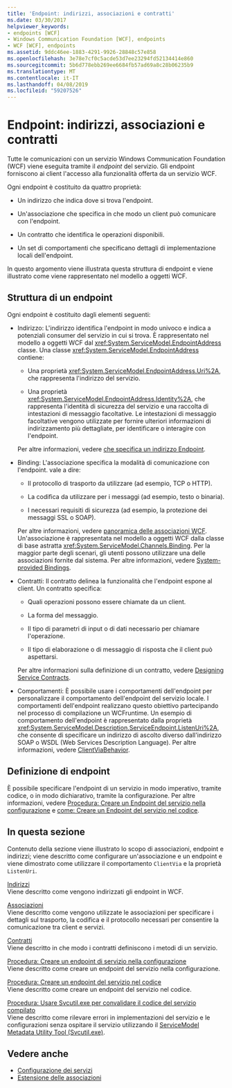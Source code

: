 ```yaml
---
title: 'Endpoint: indirizzi, associazioni e contratti'
ms.date: 03/30/2017
helpviewer_keywords:
- endpoints [WCF]
- Windows Communication Foundation [WCF], endpoints
- WCF [WCF], endpoints
ms.assetid: 9ddc46ee-1883-4291-9926-28848c57e858
ms.openlocfilehash: 3e78e7cf0c5acde53d7ee23294fd52134414e860
ms.sourcegitcommit: 5b6d778ebb269ee6684fb57ad69a8c28b06235b9
ms.translationtype: MT
ms.contentlocale: it-IT
ms.lasthandoff: 04/08/2019
ms.locfileid: "59207526"
---
```

# <a name="endpoints-addresses-bindings-and-contracts"></a>Endpoint: indirizzi, associazioni e contratti
Tutte le comunicazioni con un servizio Windows Communication Foundation (WCF) viene eseguita tramite il *endpoint* del servizio. Gli endpoint forniscono ai client l'accesso alla funzionalità offerta da un servizio WCF.  
  
 Ogni endpoint è costituito da quattro proprietà:  
  
-   Un indirizzo che indica dove si trova l'endpoint.  
  
-   Un'associazione che specifica in che modo un client può comunicare con l'endpoint.  
  
-   Un contratto che identifica le operazioni disponibili.  
  
-   Un set di comportamenti che specificano dettagli di implementazione locali dell'endpoint.  
  
 In questo argomento viene illustrata questa struttura di endpoint e viene illustrato come viene rappresentato nel modello a oggetti WCF.  
  
## <a name="the-structure-of-an-endpoint"></a>Struttura di un endpoint  
 Ogni endpoint è costituito dagli elementi seguenti:  
  
-   Indirizzo: L'indirizzo identifica l'endpoint in modo univoco e indica a potenziali consumer del servizio in cui si trova. È rappresentato nel modello a oggetti WCF dal <xref:System.ServiceModel.EndpointAddress> classe. Una classe <xref:System.ServiceModel.EndpointAddress> contiene:  
  
    -   Una proprietà <xref:System.ServiceModel.EndpointAddress.Uri%2A>, che rappresenta l'indirizzo del servizio.  
  
    -   Una proprietà <xref:System.ServiceModel.EndpointAddress.Identity%2A>, che rappresenta l'identità di sicurezza del servizio e una raccolta di intestazioni di messaggio facoltative. Le intestazioni di messaggio facoltative vengono utilizzate per fornire ulteriori informazioni di indirizzamento più dettagliate, per identificare o interagire con l'endpoint.  
  
     Per altre informazioni, vedere [che specifica un indirizzo Endpoint](../../../../docs/framework/wcf/specifying-an-endpoint-address.md).  
  
-   Binding: L'associazione specifica la modalità di comunicazione con l'endpoint. vale a dire:  
  
    -   Il protocollo di trasporto da utilizzare (ad esempio, TCP o HTTP).  
  
    -   La codifica da utilizzare per i messaggi (ad esempio, testo o binaria).  
  
    -   I necessari requisiti di sicurezza (ad esempio, la protezione dei messaggi SSL o SOAP).  
  
     Per altre informazioni, vedere [panoramica delle associazioni WCF](../../../../docs/framework/wcf/bindings-overview.md). Un'associazione è rappresentata nel modello a oggetti WCF dalla classe di base astratta <xref:System.ServiceModel.Channels.Binding>. Per la maggior parte degli scenari, gli utenti possono utilizzare una delle associazioni fornite dal sistema. Per altre informazioni, vedere [System-provided Bindings](../../../../docs/framework/wcf/system-provided-bindings.md).  
  
-   Contratti: Il contratto delinea la funzionalità che l'endpoint espone al client. Un contratto specifica:  
  
    -   Quali operazioni possono essere chiamate da un client.  
  
    -   La forma del messaggio.  
  
    -   Il tipo di parametri di input o di dati necessario per chiamare l'operazione.  
  
    -   Il tipo di elaborazione o di messaggio di risposta che il client può aspettarsi.  
  
     Per altre informazioni sulla definizione di un contratto, vedere [Designing Service Contracts](../../../../docs/framework/wcf/designing-service-contracts.md).  
  
-   Comportamenti: È possibile usare i comportamenti dell'endpoint per personalizzare il comportamento dell'endpoint del servizio locale. I comportamenti dell'endpoint realizzano questo obiettivo partecipando nel processo di compilazione un WCFruntime. Un esempio di comportamento dell'endpoint è rappresentato dalla proprietà <xref:System.ServiceModel.Description.ServiceEndpoint.ListenUri%2A>, che consente di specificare un indirizzo di ascolto diverso dall'indirizzo SOAP o WSDL (Web Services Description Language). Per altre informazioni, vedere [ClientViaBehavior](../../../../docs/framework/wcf/diagnostics/wmi/clientviabehavior.md).  
  
## <a name="defining-endpoints"></a>Definizione di endpoint  
 È possibile specificare l'endpoint di un servizio in modo imperativo, tramite codice, o in modo dichiarativo, tramite la configurazione. Per altre informazioni, vedere [Procedura: Creare un Endpoint del servizio nella configurazione](../../../../docs/framework/wcf/feature-details/how-to-create-a-service-endpoint-in-configuration.md) e [come: Creare un Endpoint del servizio nel codice](../../../../docs/framework/wcf/feature-details/how-to-create-a-service-endpoint-in-code.md).  
  
## <a name="in-this-section"></a>In questa sezione  
 Contenuto della sezione viene illustrato lo scopo di associazioni, endpoint e indirizzi; viene descritto come configurare un'associazione e un endpoint e viene dimostrato come utilizzare il comportamento `ClientVia` e la proprietà `ListenUri`.  
  
 [Indirizzi](../../../../docs/framework/wcf/feature-details/endpoint-addresses.md)  
 Viene descritto come vengono indirizzati gli endpoint in WCF.  
  
 [Associazioni](../../../../docs/framework/wcf/feature-details/bindings.md)  
 Viene descritto come vengono utilizzate le associazioni per specificare i dettagli sul trasporto, la codifica e il protocollo necessari per consentire la comunicazione tra client e servizi.  
  
 [Contratti](../../../../docs/framework/wcf/feature-details/contracts.md)  
 Viene descritto in che modo i contratti definiscono i metodi di un servizio.  
  
 [Procedura: Creare un endpoint di servizio nella configurazione](../../../../docs/framework/wcf/feature-details/how-to-create-a-service-endpoint-in-configuration.md)  
 Viene descritto come creare un endpoint del servizio nella configurazione.  
  
 [Procedura: Creare un endpoint del servizio nel codice](../../../../docs/framework/wcf/feature-details/how-to-create-a-service-endpoint-in-code.md)  
 Viene descritto come creare un endpoint del servizio nel codice.  
  
 [Procedura: Usare Svcutil.exe per convalidare il codice del servizio compilato](../../../../docs/framework/wcf/feature-details/how-to-use-svcutil-exe-to-validate-compiled-service-code.md)  
 Viene descritto come rilevare errori in implementazioni del servizio e le configurazioni senza ospitare il servizio utilizzando il [ServiceModel Metadata Utility Tool (Svcutil.exe)](../../../../docs/framework/wcf/servicemodel-metadata-utility-tool-svcutil-exe.md).  
  
## <a name="see-also"></a>Vedere anche

- [Configurazione dei servizi](../../../../docs/framework/wcf/configuring-services.md)
- [Estensione delle associazioni](../../../../docs/framework/wcf/extending/extending-bindings.md)
